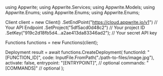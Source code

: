 using Appwrite;
using Appwrite.Services;
using Appwrite.Models;
using Appwrite.Enums;
using Appwrite.Enums;
using Appwrite.Enums;

Client client = new Client()
    .SetEndPoint("https://cloud.appwrite.io/v1") // Your API Endpoint
    .SetProject("5df5acd0d48c2") // Your project ID
    .SetKey("919c2d18fb5d4...a2ae413da83346ad2"); // Your secret API key

Functions functions = new Functions(client);

Deployment result = await functions.CreateDeployment(
    functionId: "[FUNCTION_ID]",
    code: InputFile.FromPath("./path-to-files/image.jpg"),
    activate: false,
    entrypoint: "[ENTRYPOINT]", // optional
    commands: "[COMMANDS]" // optional
);
